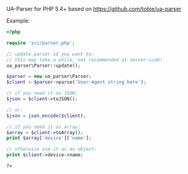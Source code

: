 UA-Parser for PHP 5.4+ based on https://github.com/tobie/ua-parser

Example:
```php
<?php

require 'src/parser.php';

// update parser id you want to:
// this may take a while. not recommended at server-side!
ua_parser\Parser::update();

$parser = new ua_parser\Parser;
$client = $parser->parse('User-Agent string here');

// if you need it as JSON:
$json = $client->toJSON();

// or:
$json = json_encode($client);

// if you need it as array:
$array = $client->toArray();
print $array['device']['name'];

// otherwise use it as an object:
print $client->device->name;

?>
```
